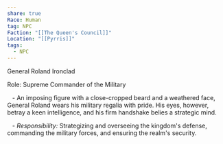 ```yaml
---
share: true
Race: Human
tag: NPC
Faction: "[[The Queen's Council]]"
Location: "[[Pyrris]]"
tags:
  - NPC
---
```


General Roland Ironclad

Role: Supreme Commander of the Military

   - An imposing figure with a close-cropped beard and a weathered face, General Roland wears his military regalia with pride. His eyes, however, betray a keen intelligence, and his firm handshake belies a strategic mind.

   - *Responsibility:* Strategizing and overseeing the kingdom's defense, commanding the military forces, and ensuring the realm's security.